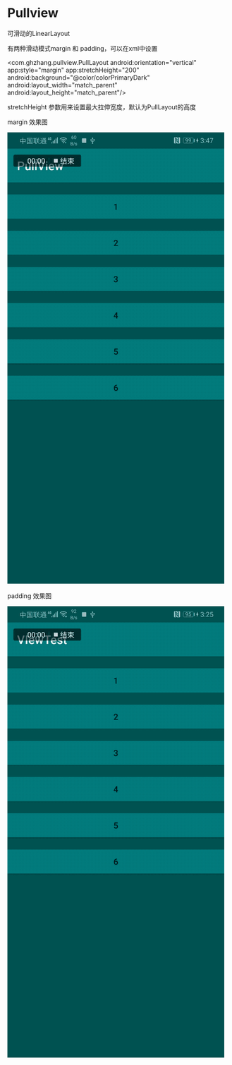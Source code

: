 # Pullview
可滑动的LinearLayout



有两种滑动模式margin 和 padding，可以在xml中设置

  <com.ghzhang.pullview.PullLayout
            android:orientation="vertical"
            app:style="margin"
            app:stretchHeight="200"
            android:background="@color/colorPrimaryDark"
            android:layout_width="match_parent"
            android:layout_height="match_parent"/>

stretchHeight 参数用来设置最大拉伸宽度，默认为PullLayout的高度

margin 效果图

![image](https://github.com/gloryzgh/Pullview/blob/master/b.gif)


padding 效果图

![image](https://github.com/gloryzgh/Pullview/blob/master/c.gif)


